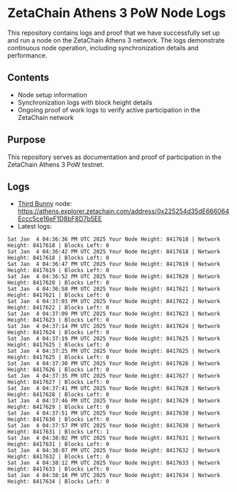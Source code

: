 # ZetaChain Athens 3 PoW Node Logs
This repository contains logs and proof that we have successfully set up and run a node on the ZetaChain Athens 3 network. The logs demonstrate continuous node operation, including synchronization details and performance.

## Contents
- Node setup information
- Synchronization logs with block height details
- Ongoing proof of work logs to verify active participation in the ZetaChain network

## Purpose
This repository serves as documentation and proof of participation in the ZetaChain Athens 3 PoW testnet.

## Logs

- [Third Bunny](https://thirdbunny.xyz/) node: https://athens.explorer.zetachain.com/address/0x225254d35dE666064Eccc5ce16eF1D8bF8D7b5EE
- Latest logs:
```
Sat Jan  4 04:36:36 PM UTC 2025 Your Node Height: 8417618 | Network Height: 8417618 | Blocks Left: 0
Sat Jan  4 04:36:42 PM UTC 2025 Your Node Height: 8417618 | Network Height: 8417618 | Blocks Left: 0
Sat Jan  4 04:36:47 PM UTC 2025 Your Node Height: 8417619 | Network Height: 8417619 | Blocks Left: 0
Sat Jan  4 04:36:52 PM UTC 2025 Your Node Height: 8417620 | Network Height: 8417620 | Blocks Left: 0
Sat Jan  4 04:36:58 PM UTC 2025 Your Node Height: 8417621 | Network Height: 8417621 | Blocks Left: 0
Sat Jan  4 04:37:03 PM UTC 2025 Your Node Height: 8417622 | Network Height: 8417622 | Blocks Left: 0
Sat Jan  4 04:37:09 PM UTC 2025 Your Node Height: 8417623 | Network Height: 8417623 | Blocks Left: 0
Sat Jan  4 04:37:14 PM UTC 2025 Your Node Height: 8417624 | Network Height: 8417624 | Blocks Left: 0
Sat Jan  4 04:37:19 PM UTC 2025 Your Node Height: 8417625 | Network Height: 8417625 | Blocks Left: 0
Sat Jan  4 04:37:25 PM UTC 2025 Your Node Height: 8417625 | Network Height: 8417625 | Blocks Left: 0
Sat Jan  4 04:37:30 PM UTC 2025 Your Node Height: 8417626 | Network Height: 8417626 | Blocks Left: 0
Sat Jan  4 04:37:35 PM UTC 2025 Your Node Height: 8417627 | Network Height: 8417627 | Blocks Left: 0
Sat Jan  4 04:37:41 PM UTC 2025 Your Node Height: 8417628 | Network Height: 8417628 | Blocks Left: 0
Sat Jan  4 04:37:46 PM UTC 2025 Your Node Height: 8417629 | Network Height: 8417629 | Blocks Left: 0
Sat Jan  4 04:37:51 PM UTC 2025 Your Node Height: 8417630 | Network Height: 8417630 | Blocks Left: 0
Sat Jan  4 04:37:57 PM UTC 2025 Your Node Height: 8417630 | Network Height: 8417631 | Blocks Left: 1
Sat Jan  4 04:38:02 PM UTC 2025 Your Node Height: 8417631 | Network Height: 8417631 | Blocks Left: 0
Sat Jan  4 04:38:07 PM UTC 2025 Your Node Height: 8417632 | Network Height: 8417632 | Blocks Left: 0
Sat Jan  4 04:38:12 PM UTC 2025 Your Node Height: 8417633 | Network Height: 8417633 | Blocks Left: 0
Sat Jan  4 04:38:18 PM UTC 2025 Your Node Height: 8417634 | Network Height: 8417634 | Blocks Left: 0
```
